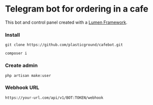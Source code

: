# Telegram bot for ordering in a cafe
This bot and control panel created with a [Lumen Framework](https://lumen.laravel.com/).

### Install

`git clone https://github.com/plasticground/cafebot.git`

`composer i`

### Create admin
`php artisan make:user`

### Webhook URL
`https://your-url.com/api/v1/BOT:TOKEN/webhook`
